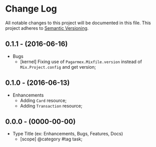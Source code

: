 
# Change Log

All notable changes to this project will be documented in this file.
This project adheres to [Semantic Versioning](http://semver.org/).

## 0.1.1 - (2016-06-16)

* Bugs
  * [kernel] Fixing use of `Pagarmex.Mixfile.version` instead of `Mix.Project.config` and get version;

## 0.1.0 - (2016-06-13)

* Enhancements
  * Adding `Card` resource;
  * Adding `Transaction` resource;

## 0.0.0 - (0000-00-00)

* Type Title (ex: Enhancements, Bugs, Features, Docs)
  * [scope] @category #tag task;
